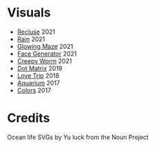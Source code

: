 # Visuals
- [Recluse](./recluse/) 2021
- [Rain](./rain/) 2021
- [Glowing Maze](./glowing_maze/) 2021
- [Face Generator](./faces/) 2021
- [Creepy Worm](./worm/) 2021
- [Dot Matrix](./matrix/) 2019
- [Love Trip](./skyline/) 2018
- [Aquarium](./aquarium/) 2017
- [Colors](./colors/) 2017

# Credits
Ocean life SVGs by Yu luck from the Noun Project

